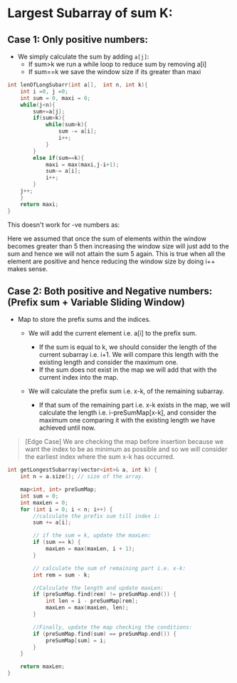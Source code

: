 # Largest Subarray of sum K:

## Case 1: Only positive numbers:
- We simply calculate the sum by adding `a[j]`:
    - If sum>k we run a while loop to reduce sum by removing a[i]
    - If sum==k we save the window size if its greater than maxi

```cpp
int lenOfLongSubarr(int a[],  int n, int k){ 
    int i =0, j =0;
    int sum = 0, maxi = 0;
    while(j<n){
        sum+=a[j];
        if(sum>k){
            while(sum>k){
                sum -= a[i];
                i++;
            }            
        }
        else if(sum==k){
            maxi = max(maxi,j-i+1);
            sum-= a[i];
            i++;
        }
    j++;
    }
    return maxi;
} 
```

This doesn't work for -ve numbers as:

Here we assumed that once the sum of elements within the window becomes greater than 5 then increasing the window size will just add to the sum and hence we will not attain the sum 5 again. This is true when all the element are positive and hence reducing the window size by doing i++ makes sense.

## Case 2: Both positive and Negative numbers: (Prefix sum + Variable Sliding Window)
- Map to store the prefix sums and the indices.
    - We will add the current element i.e. a[i] to the prefix sum.
        - If the sum is equal to k, we should consider the length of the current subarray i.e. i+1. We will compare this length with the existing length and consider the maximum one.
        - If the sum does not exist in the map we will add that with the current index into the map.
        
    - We will calculate the prefix sum i.e. x-k, of the remaining subarray.
        - If that sum of the remaining part i.e. x-k exists in the map, we will calculate the length i.e. i-preSumMap[x-k], and consider the maximum one comparing it with the existing length we have achieved until now.
        
        
> [Edge Case] We are checking the map before insertion because we want the index to be as minimum as possible and so we will consider the earliest index where the sum x-k has occurred.

```cpp
int getLongestSubarray(vector<int>& a, int k) {
    int n = a.size(); // size of the array.

    map<int, int> preSumMap;
    int sum = 0;
    int maxLen = 0;
    for (int i = 0; i < n; i++) {
        //calculate the prefix sum till index i:
        sum += a[i];

        // if the sum = k, update the maxLen:
        if (sum == k) {
            maxLen = max(maxLen, i + 1);
        }

        // calculate the sum of remaining part i.e. x-k:
        int rem = sum - k;

        //Calculate the length and update maxLen:
        if (preSumMap.find(rem) != preSumMap.end()) {
            int len = i - preSumMap[rem];
            maxLen = max(maxLen, len);
        }

        //Finally, update the map checking the conditions:
        if (preSumMap.find(sum) == preSumMap.end()) {
            preSumMap[sum] = i;
        }
    }

    return maxLen;
}
```